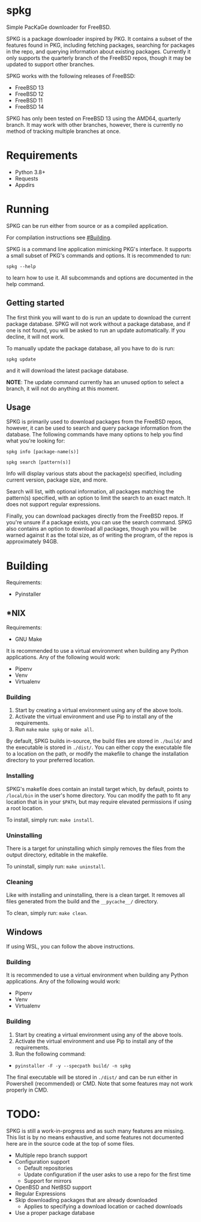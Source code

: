 # spkg
Simple PacKaGe downloader for FreeBSD.

SPKG is a package downloader inspired by PKG. It contains a subset of the
features found in PKG, including fetching packages, searching for packages in
the repo, and querying information about existing packages. Currently it only
supports the quarterly branch of the FreeBSD repos, though it may be updated
to support other branches.

SPKG works with the following releases of FreeBSD:
- FreeBSD 13
- FreeBSD 12
- FreeBSD 11
- FreeBSD 14

SPKG has only been tested on FreeBSD 13 using the AMD64, quarterly branch. It
may work with other branches, however, there is currently no method of tracking
multiple branches at once.

# Requirements
- Python 3.8+
- Requests
- Appdirs

# Running
SPKG can be run either from source or as a compiled application.

For compilation instructions see [#Building](#Building).

SPKG is a command line application mimicking PKG's interface. It supports a
small subset of PKG's commands and options. It is recommended to run:

`spkg --help`

to learn how to use it. All subcommands and options are documented in the help
command.

## Getting started
The first think you will want to do is run an update to download the current
package database. SPKG will not work without a package database, and if one is
not found, you will be asked to run an update automatically. If you decline, it
will not work.

To manually update the package database, all you have to do is run:

`spkg update`

and it will download the latest package database.

**NOTE**: The update command currently has an unused option to select a branch,
it will not do anything at this moment.

## Usage
SPKG is primarily used to download packages from the FreeBSD repos, however, it
can be used to search and query package information from the database. The
following commands have many options to help you find what you're looking for:

`spkg info [package-name(s)]`

`spkg search [pattern(s)]`

Info will display various stats about the package(s) specified, including
current version, package size, and more.

Search will list, with optional information, all packages matching the
pattern(s) specified, with an option to limit the search to an exact match. It
does not support regular expressions.

Finally, you can download packages directly from the FreeBSD repos. If you're
unsure if a package exists, you can use the search command. SPKG also contains
an option to download all packages, though you will be warned against it as the
total size, as of writing the program, of the repos is approximately 94GB.

# Building
Requirements:
- Pyinstaller

## *NIX
Requirements:
- GNU Make

It is recommended to use a virtual environment when building any Python
applications. Any of the following would work:
- Pipenv
- Venv
- Virtualenv

### Building
1) Start by creating a virtual environment using any of the above tools.
2) Activate the virtual environment and use Pip to install any of the
requirements.
3) Run `make` `make spkg` or `make all`.

By default, SPKG builds in-source, the build files are stored in `./build/` and
the executable is stored in `./dist/`. You can either copy the executable file
to a location on the path, or modify the makefile to change the installation
directory to your preferred location.

### Installing
SPKG's makefile does contain an install target which, by default, points to
`/local/bin` in the user's home directory. You can modify the path to fit any
location that is in your `$PATH`, but may require elevated permissions if using
a root location.

To install, simply run: `make install`.

### Uninstalling
There is a target for uninstalling which simply removes the files from the
output directory, editable in the makefile.

To uninstall, simply run: `make uninstall`.

### Cleaning
Like with installing and uninstalling, there is a clean target. It removes all
files generated from the build and the `__pycache__/` directory.

To clean, simply run: `make clean`.

## Windows
If using WSL, you can follow the above instructions.

### Building
It is recommended to use a virtual environment when building any Python
applications. Any of the following would work:
- Pipenv
- Venv
- Virtualenv

### Building
1) Start by creating a virtual environment using any of the above tools.
2) Activate the virtual environment and use Pip to install any of the
requirements.
3) Run the following command:
- `pyinstaller -F -y --specpath build/ -n spkg`

The final executable will be stored in `./dist/` and can be run either in 
Powershell (recommended) or CMD. Note that some features may not work properly
in CMD.

# TODO:
SPKG is still a work-in-progress and as such many features are missing. This
list is by no means exhaustive, and some features not documented here are in the
source code at the top of some files.

- Multiple repo branch support
- Configuration support
    - Default repositories
    - Update configuration if the user asks to use a repo for the first time
    - Support for mirrors
- OpenBSD and NetBSD support
- Regular Expressions
- Skip downloading packages that are already downloaded
    - Applies to specifying a download location or cached downloads
- Use a proper package database

